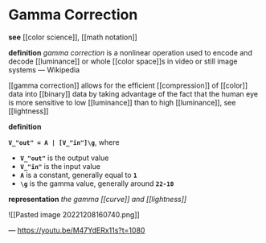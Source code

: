# Gamma Correction

**see** [[color science]], [[math notation]]

**definition** _gamma correction_ is a nonlinear operation used to encode and decode [[luminance]] or whole [[color space]]s in video or still image systems &mdash; Wikipedia

[[gamma correction]] allows for the efficient [[compression]] of [[color]] data into [[binary]] data by taking advantage of the fact that the human eye is more sensitive to low [[luminance]] than to high [[luminance]], see [[lightness]]

**definition**

**`V_"out" = A | [V_"in"]\g`**, where

- **`V_"out"`** is the output value
- **`V_"in"`** is the input value
- **`A`** is a constant, generally equal to **`1`**
- **`\g`** is the gamma value, generally around **`22-10`**

**representation** _the gamma [[curve]] and [[lightness]]_

![[Pasted image 20221208160740.png]]

&mdash; <https://youtu.be/M47YdERx11s?t=1080>
